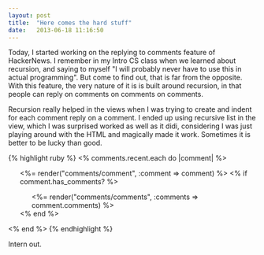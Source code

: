 ```yaml
---
layout: post
title:  "Here comes the hard stuff"
date:   2013-06-18 11:16:50
---
```


Today, I started working on the replying to comments feature of HackerNews. I remember in my Intro CS class when we learned about recursion,
and saying to myself "I will probably never have to use this in actual programming". But come to find out, that is far from the opposite.
With this feature, the very nature of it is is built around recursion, in that people can reply on comments on comments on comments. 

Recursion really helped in the views when I was trying to create and indent for each comment reply on a comment. I ended up using recursive 
list in the view, which I was surprised worked as well as it didi, considering I was just playing around with the HTML and magically made
it work. Sometimes it is better to be lucky than good.

{% highlight ruby %}
<% comments.recent.each do |comment| %>
  <ul>
    <%= render("comments/comment", :comment => comment) %>
      <% if comment.has_comments? %>
          <ul>
            <%= render("comments/comments", :comments => comment.comments) %>
          </ul>
      <% end %>
    </ul>
  <% end %>
{% endhighlight %}

Intern out.

